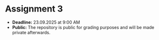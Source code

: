 # Assignment 3 
- **Deadline:** 23.09.2025 at 9:00 AM
- **Public:** The repository is public for grading purposes and will be made private afterwards.
